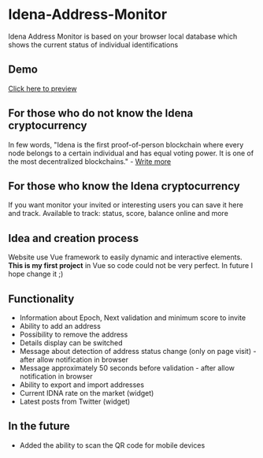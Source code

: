# Idena-Address-Monitor
Idena Address Monitor is based on your browser local database which shows the current status of individual identifications

## Demo
[Click here to preview](https://mativve.github.io/Idena-Address-Monitor/)

## For those who do not know the Idena cryptocurrency
In few words, "Idena is the first proof-of-person blockchain where every node belongs to a certain individual and has equal voting power. It is one of the most decentralized blockchains." - [Write more](https://idena.io/)

## For those who know the Idena cryptocurrency
If you want monitor your invited or interesting users you can save it here and track. Available to track: status, score, balance online and more

## Idea and creation process
Website use Vue framework to easily dynamic and interactive elements. **This is my first project** in Vue so code could not be very perfect. In future I hope change it ;)

## Functionality
* Information about Epoch, Next validation and minimum score to invite
* Ability to add an address
* Possibility to remove the address
* Details display can be switched
* Message about detection of address status change (only on page visit) - after allow notification in browser
* Message approximately 50 seconds before validation - after allow notification in browser
* Ability to export and import addresses
* Current IDNA rate on the market (widget)
* Latest posts from Twitter (widget)

## In the future
* Added the ability to scan the QR code for mobile devices